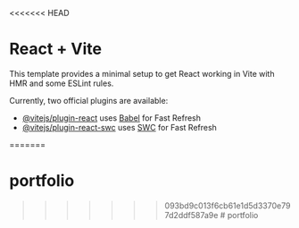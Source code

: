 <<<<<<< HEAD
# React + Vite

This template provides a minimal setup to get React working in Vite with HMR and some ESLint rules.

Currently, two official plugins are available:

- [@vitejs/plugin-react](https://github.com/vitejs/vite-plugin-react/blob/main/packages/plugin-react/README.md) uses [Babel](https://babeljs.io/) for Fast Refresh
- [@vitejs/plugin-react-swc](https://github.com/vitejs/vite-plugin-react-swc) uses [SWC](https://swc.rs/) for Fast Refresh


<!-- service_hqks6io
template_n63fks5
t6GZv47xMfokWO8uq -->
=======
# portfolio
>>>>>>> 093bd9c013f6cb61e1d5d3370e797d2ddf587a9e
#   p o r t f o l i o  
 
